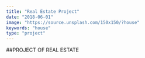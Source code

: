 ```yaml
---
title: "Real Estate Project"
date: "2018-06-01"
image: "https://source.unsplash.com/150x150/?house"
keywords: "house"
type: "project"
---
```


##PROJECT OF REAL ESTATE
 
 
